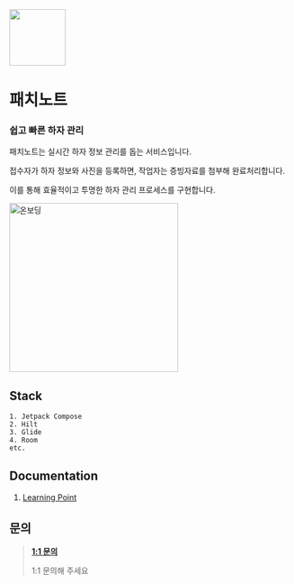 <img src="https://github.com/user-attachments/assets/03cd71e2-0dc1-4718-b547-b91ccb1a1223" width=100/>

# 패치노트

### 쉽고 빠른 하자 관리

패치노트는 실시간 하자 정보 관리를 돕는 서비스입니다.

접수자가 하자 정보와 사진을 등록하면, 작업자는 증빙자료를 첨부해 완료처리합니다.

이를 통해 효율적이고 투명한 하자 관리 프로세스를 구현합니다.

<img width="300" alt="온보딩" src="https://github.com/user-attachments/assets/8ecad5ef-b304-4fdc-8cf7-de8ea1cebe95">

## Stack
```
1. Jetpack Compose
2. Hilt
3. Glide
4. Room
etc.
```

## Documentation
1. [Learning Point](https://github.com/easyhz/PatchNote-Android/blob/main/docs/LearningPoint.md)


## 문의

>
>**[1:1 문의](https://open.kakao.com/o/scxUP2Vg)**
>
> 1:1 문의해 주세요
>

